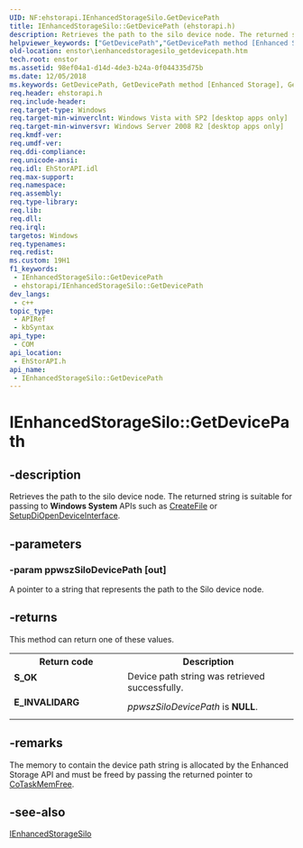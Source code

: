 ```yaml
---
UID: NF:ehstorapi.IEnhancedStorageSilo.GetDevicePath
title: IEnhancedStorageSilo::GetDevicePath (ehstorapi.h)
description: Retrieves the path to the silo device node. The returned string is suitable for passing to Windows System APIs such as CreateFile or SetupDiOpenDeviceInterface.
helpviewer_keywords: ["GetDevicePath","GetDevicePath method [Enhanced Storage]","GetDevicePath method [Enhanced Storage]","IEnhancedStorageSilo interface","IEnhancedStorageSilo interface [Enhanced Storage]","GetDevicePath method","IEnhancedStorageSilo.GetDevicePath","IEnhancedStorageSilo::GetDevicePath","ehstorapi/IEnhancedStorageSilo::GetDevicePath","enstor.ienhancedstoragesilo_getdevicepath"]
old-location: enstor\ienhancedstoragesilo_getdevicepath.htm
tech.root: enstor
ms.assetid: 98ef04a1-d14d-4de3-b24a-0f044335d75b
ms.date: 12/05/2018
ms.keywords: GetDevicePath, GetDevicePath method [Enhanced Storage], GetDevicePath method [Enhanced Storage],IEnhancedStorageSilo interface, IEnhancedStorageSilo interface [Enhanced Storage],GetDevicePath method, IEnhancedStorageSilo.GetDevicePath, IEnhancedStorageSilo::GetDevicePath, ehstorapi/IEnhancedStorageSilo::GetDevicePath, enstor.ienhancedstoragesilo_getdevicepath
req.header: ehstorapi.h
req.include-header: 
req.target-type: Windows
req.target-min-winverclnt: Windows Vista with SP2 [desktop apps only]
req.target-min-winversvr: Windows Server 2008 R2 [desktop apps only]
req.kmdf-ver: 
req.umdf-ver: 
req.ddi-compliance: 
req.unicode-ansi: 
req.idl: EhStorAPI.idl
req.max-support: 
req.namespace: 
req.assembly: 
req.type-library: 
req.lib: 
req.dll: 
req.irql: 
targetos: Windows
req.typenames: 
req.redist: 
ms.custom: 19H1
f1_keywords:
 - IEnhancedStorageSilo::GetDevicePath
 - ehstorapi/IEnhancedStorageSilo::GetDevicePath
dev_langs:
 - c++
topic_type:
 - APIRef
 - kbSyntax
api_type:
 - COM
api_location:
 - EhStorAPI.h
api_name:
 - IEnhancedStorageSilo::GetDevicePath
---
```


# IEnhancedStorageSilo::GetDevicePath


## -description

Retrieves the path to the silo device node. The returned string is suitable for passing to <b>Windows System</b> APIs such as <a href="/windows/desktop/api/fileapi/nf-fileapi-createfilea">CreateFile</a> or <a href="/windows/desktop/api/setupapi/nf-setupapi-setupdiopendeviceinterfacea">SetupDiOpenDeviceInterface</a>.

## -parameters

### -param ppwszSiloDevicePath [out]

A pointer to a string that represents the path to the Silo device node.

## -returns

This method can return one of these values.

<table>
<tr>
<th>Return code</th>
<th>Description</th>
</tr>
<tr>
<td width="40%">
<dl>
<dt><b>S_OK</b></dt>
</dl>
</td>
<td width="60%">
Device path string was retrieved successfully. 

</td>
</tr>
<tr>
<td width="40%">
<dl>
<dt><b>E_INVALIDARG</b></dt>
</dl>
</td>
<td width="60%">
<i>ppwszSiloDevicePath</i> is <b>NULL</b>.

</td>
</tr>
</table>

## -remarks

The memory to contain the device path string is allocated by the Enhanced Storage API and must be freed  by passing the  returned pointer to <a href="/windows/win32/api/combaseapi/nf-combaseapi-cotaskmemfree">CoTaskMemFree</a>.

## -see-also

<a href="/previous-versions/windows/desktop/api/ehstorapi/nn-ehstorapi-ienhancedstoragesilo">IEnhancedStorageSilo</a>

